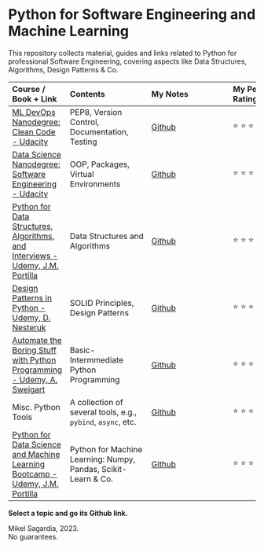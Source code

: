 # Python for Software Engineering and Machine Learning

This repository collects material, guides and links related to Python for professional Software Engineering, covering aspects like Data Structures, Algorithms, Design Patterns & Co.

| <div align="left">Course / Book + Link</div>  | <div style="width:150px" align="left">Contents | <div style="width:150px" align="left">My Notes | <div align="left" style="width:120px">My Personal Rating |
| --- | --- | --- | --- |
[ML DevOps Nanodegree: Clean Code - Udacity](https://www.udacity.com/course/machine-learning-dev-ops-engineer-nanodegree--nd0821) | PEP8, Version Control, Documentation, Testing | [Github](https://github.com/mxagar/mlops_udacity/blob/main/01_Clean_Code/MLOpsND_CleanCode.md) | :star: :star: :star: :star: :star: 
[Data Science Nanodegree: Software Engineering - Udacity](https://www.udacity.com/course/data-scientist-nanodegree--nd025) | OOP, Packages, Virtual Environments | [Github](https://github.com/mxagar/data_science_udacity/blob/main/02_SoftwareEngineering/DSND_SWEngineering.md) | :star: :star: :star: :star: :star: 
[Python for Data Structures, Algorithms, and Interviews - Udemy, J.M. Portilla](https://www.udemy.com/course/python-for-data-structures-algorithms-and-interviews/) | Data Structures and Algorithms | [Github](https://github.com/mxagar/data_structures_algorithms_udemy) | :star: :star: :star: :star: __ 
[Design Patterns in Python - Udemy, D. Nesteruk](https://www.udemy.com/course/design-patterns-python/) | SOLID Principles, Design Patterns | [Github](https://github.com/mxagar/design_patterns_notes) | :star: :star: :star: :star: __ 
[Automate the Boring Stuff with Python Programming - Udemy, A. Sweigart](https://www.udemy.com/course/automate/) | Basic-Intermmediate Python Programming | [Github](https://github.com/mxagar/tool_guides/blob/master/python/python_manual.txt) | :star: :star: :star: :star: __ 
Misc. Python Tools | A collection of several tools, e.g., `pybind`, `async`, etc. | [Github](https://github.com/mxagar/tool_guides/tree/master/python) | :star: :star: :star: :star: __ 
[Python for Data Science and Machine Learning Bootcamp - Udemy, J.M. Portilla](https://www.udemy.com/course/python-for-data-science-and-machine-learning-bootcamp/) | Python for Machine Learning: Numpy, Pandas, Scikit-Learn & Co. | [Github](https://github.com/mxagar/data_science_python_tools) | :star: :star: :star: :star: __ 
<!--
[Ace the Python Coding Interview - Educative](https://www.educative.io/path/ace-python-coding-interview) | Data Structures and Algorithms, System Design | [Github](https://github.com/mxagar/python_interviews) | :star: :star: :star: :star: __ 
-->

**Select a topic and go its Github link.**

<!--
:construction: *Work is ongoing, so some of my notes may not be finished...*
-->

Mikel Sagardia, 2023.  
No guarantees.
